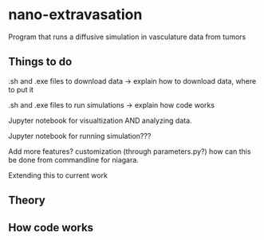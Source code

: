 # nano-extravasation
Program that runs a diffusive simulation in vasculature data from tumors

## Things to do
.sh and .exe files to download data
  -> explain how to download data, where to put it

.sh and .exe files to run simulations
  -> explain how code works

Jupyter notebook for visualtization AND analyzing data.

Jupyter notebook for running simulation???

Add more features? customization (through parameters.py?) how can this be done from commandline for niagara.

Extending this to current work

## Theory

## How code works
